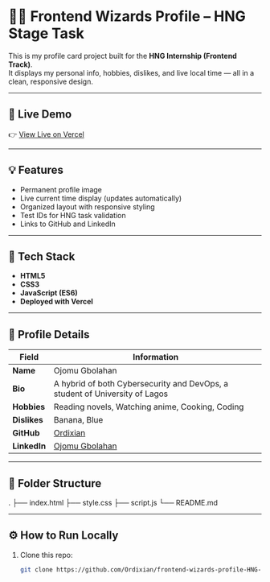 # 🧙‍♂️ Frontend Wizards Profile – HNG Stage Task

This is my profile card project built for the **HNG Internship (Frontend Track)**.  
It displays my personal info, hobbies, dislikes, and live local time — all in a clean, responsive design.

---

## 🚀 Live Demo
👉 [View Live on Vercel](https://frontend-wizards-profile-hng-stage-dusky.vercel.app/)

---

## 💡 Features
- Permanent profile image  
- Live current time display (updates automatically)  
- Organized layout with responsive styling  
- Test IDs for HNG task validation  
- Links to GitHub and LinkedIn  

---

## 🧠 Tech Stack
- **HTML5**
- **CSS3**
- **JavaScript (ES6)**
- **Deployed with Vercel**

---

## 🧍 Profile Details
| Field | Information |
|-------|--------------|
| **Name** | Ojomu Gbolahan |
| **Bio** | A hybrid of both Cybersecurity and DevOps, a student of University of Lagos |
| **Hobbies** | Reading novels, Watching anime, Cooking, Coding |
| **Dislikes** | Banana, Blue |
| **GitHub** | [Ordixian](https://github.com/Ordixian) |
| **LinkedIn** | [Ojomu Gbolahan](https://www.linkedin.com/in/gbolahan-ojomu-2779a4379/) |

---

## 🧩 Folder Structure
.
├── index.html
├── style.css
├── script.js
└── README.md


---

## ⚙️ How to Run Locally
1. Clone this repo:
   ```bash
   git clone https://github.com/Ordixian/frontend-wizards-profile-HNG-stage-0


